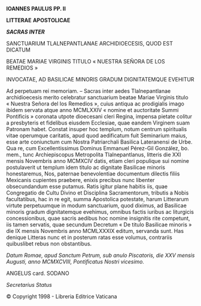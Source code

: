 **IOANNES PAULUS PP. II**

**LITTERAE** **APOSTOLICAE**

***SACRAS INTER***

SANCTUARIUM TLALNEPANTLANAE ARCHIDIOECESIS, QUOD EST DICATUM

BEATAE MARIAE VIRGINIS TITULO « NUESTRA SEÑORA DE LOS REMEDIOS »

INVOCATAE, AD BASILICAE MINORIS GRADUM DIGNITATEMQUE EVEHITUR

Ad perpetuam rei memoriam. – Sacras inter aedes Tlalnepantlanae archidioecesis merito celebratur sanctuarium beatae Mariae Virginis titulo « Nuestra Señora del los Remedios », cuius antiqua ac prodigialis imago ibidem servata atque anno MCMLXXIV « nomine et auctoritate Summi Pontificis » coronata utpote dioecesani cleri Regina, impensa pietate colitur a presbyteris et fidelibus eiusdem Ecclesiae, quae eandem Virginem suam Patronam habet. Constat insuper hoc templum, notum centrum spiritualis vitae operumque caritatis, apud quod aedificatum fuit Seminarium maius, esse arte coniunctum cum Nostra Patriarchali Basilica Lateranensi de Urbe. Qua re, cum Excellentissimus Dominus Emmanuel Pérez-Gil González, bo. mem., tunc Archiepiscopus Metropolita Tlalnepantlanus, litteris die XXI mensis Novembris anno MCMXCIV datis, etiam cleri populique sui nomine postulaverit ut templum idem titulo ac dignitate Basilicae minoris honestaremus, Nos, paternae benevolentiae documentum dilectis filiis Mexicanis cupientes praebere, enixis precibus nunc libenter obsecundandum esse putamus. Ratis igitur plane habitis iis, quae Congregatio de Cultu Divino et Disciplina Sacramentorum, tributis a Nobis facultatibus, hac in re egit, summa Apostolica potestate, harum Litterarum virtute perpetuumque in modum sanctuarium, quod diximus, ad Basilicae minoris gradum dignitatemque evehimus, omnibus factis iuribus ac liturgicis concessionibus, quae sacris aedibus hoc nomine insignitis rite competunt, iis tamen servatis, quae secundum Decretum « De titulo Basilicae minoris » die IX mensis Novembris anno MCMLXXXIX editum, servanda sunt. Has denique Litteras nunc et in posterum ratas esse volumus, contrariis quibuslibet rebus non obstantibus.

*Datum Romae, apud Sanctum Petrum, sub anulo Piscatoris, die XXV mensis Augusti, anno MCMXCVIII, Pontificatus Nostri vicesimo.*

ANGELUS card. SODANO

*Secretarius Status*

© Copyright 1998 - Libreria Editrice Vaticana